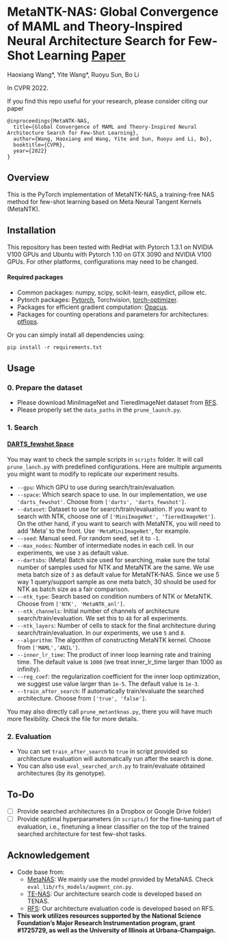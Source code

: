 # MetaNTK-NAS: Global Convergence of MAML and Theory-Inspired Neural Architecture Search for Few-Shot Learning [Paper](https://arxiv.org/abs/2203.09137)

Haoxiang Wang*, Yite Wang*, Ruoyu Sun, Bo Li

In CVPR 2022. 

If you find this repo useful for your research, please consider citing our paper
```
@inproceedings{MetaNTK-NAS,
  title={Global Convergence of MAML and Theory-Inspired Neural Architecture Search for Few-Shot Learning},
  author={Wang, Haoxiang and Wang, Yite and Sun, Ruoyu and Li, Bo},
  booktitle={CVPR},
  year={2022}
}
```

## Overview

This is the PyTorch implementation of MetaNTK-NAS, a training-free NAS method for few-shot learning based on Meta Neural Tangent Kernels (MetaNTK).

## Installation

This repository has been tested with RedHat with Pytorch 1.3.1 on NVIDIA V100 GPUs and Ubuntu with Pytorch 1.10 on GTX 3090 and NVIDIA V100 GPUs. For other platforms, configurations may need to be changed.

#### Required packages

- Common packages: numpy, scipy, scikit-learn, easydict, pillow etc.
- Pytorch packages: [Pytorch](https://pytorch.org/), Torchvision, [torch-optimizer](https://github.com/jettify/pytorch-optimizer).
- Packages for efficient gradient computation: [Opacus](https://opacus.ai/).
- Packages for counting operations and parameters for architectures: [ptflops](https://pypi.org/project/ptflops/).

Or you can simply install all dependencies using:

`pip install -r requirements.txt`

## Usage

### 0. Prepare the dataset

* Please download MiniImageNet and TieredImageNet dataset from [RFS](https://github.com/WangYueFt/rfs).
* Please properly set the `data_paths` in the `prune_launch.py`.

### 1. Search

#### [DARTS_fewshot Space](https://arxiv.org/pdf/1911.11090.pdf)

You may want to check the sample scripts in `scripts` folder. It will call `prune_lanch.py` with predefined configurations. Here are multiple arguments you might want to modify to replicate our experiment results.

- `--gpu`: Which GPU to use during search/train/evaluation.
- `--space`: Which search space to use. In our implementation, we use `'darts_fewshot'`. Choose from `['darts', 'darts_fewshot']`.
- `--dataset`: Dataset to use for search/train/evaluation. If you want to search with NTK, choose one of `['MiniImageNet', 'TieredImageNet']`.  On the other hand, if you want to search with MetaNTK, you will need to add 'Meta' to the front. Use `'MetaMiniImageNet'`, for example.
- `--seed`: Manual seed. For random seed, set it to `-1`.
- `--max_nodes`: Number of intermediate nodes in each cell. In our experiments, we use `3` as  default value.
- `--dartsbs`: (Meta) Batch size used for searching, make sure the total number of samples used for NTK and MetaNTK are the same. We use meta batch size of `3` as default value for MetaNTK-NAS. Since we use 5 way 1 query/support sample as one meta batch, 30 should be used for NTK as batch size as a fair comparison.
- `--ntk_type`: Search based on condition numbers of NTK or MetaNTK. Choose from `['NTK', 'MetaNTK_anl']`.
- `--ntk_channels`: Initial number of channels of architecture search/train/evaluation. We set this to `48` for all experiments.
- `--ntk_layers`: Number of cells to stack for the final architecture during search/train/evaluation. In our experiments, we use `5` and `8`.
- `--algorithm`: The algorithm of constructing MetaNTK kernel. Choose from `['MAML','ANIL']`.
- `--inner_lr_time`: The product of inner loop learning rate and training time. The default value is `1000` (we treat inner_lr_time larger than 1000 as infinity).
- `--reg_coef`: the regularization coefficient for the inner loop optimization, we suggest use value larger than `1e-5`. The default value is `1e-3`.
- `--train_after_search`: If automatically train/evaluate the searched architecture. Choose from `['true', 'false']`.

You may also directly call `prune_metantknas.py`, there you will have much more flexibility. Check the file for more details.

### 2. Evaluation

* You can set `train_after_search` to `true`  in script provided so architecture evaluation will automatically run after the search is done.
* You can also use `eval_searched_arch.py` to train/evaluate obtained architectures (by its genotype).

## To-Do
- [ ] Provide searched architectures (in a Dropbox or Google Drive folder)
- [ ] Provide optimal hyperparameters (in `scripts/`) for the fine-tuning part of evaluation, i.e., finetuning a linear classifier on the top of the trained searched architecture for test few-shot tasks. 

## Acknowledgement

* Code base from:
  * [MetaNAS](https://github.com/boschresearch/metanas): We mainly use the model provided by MetaNAS. Check `eval_lib/rfs_models/augment_cnn.py`.
  * [TE-NAS](https://github.com/VITA-Group/TENAS): Our architecture search code is developed based on TENAS.
  * [RFS](https://github.com/WangYueFt/rfs): Our architecture evaluation code is developed based on RFS.
* **This work utilizes resources supported by the National Science Foundation’s Major Research Instrumentation program, grant #1725729, as well as the University of Illinois at Urbana-Champaign.**
